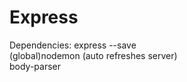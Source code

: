 # Express
<p>
Dependencies:
express --save <br />
(global)nodemon (auto refreshes server)<br />
body-parser <br />
</p>
